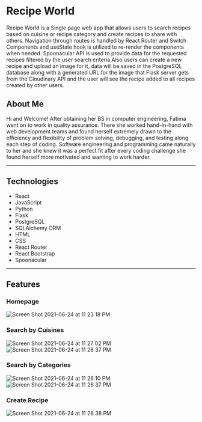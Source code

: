 
# Recipe World
Recipe World is a Single page web app that allows users to search recipes based on cuisine or recipe category and  create recipes to share with others.
Navigation through routes is handled by React Router and Switch Components and useState hook is utilized to re-render the components when needed.
Spoonacular API is used to provide data for the requested recipes filtered by the user search criteria Also users can create a new recipe and  upload an image for it, data will be saved in the PostgreSQL database along with a generated URL for the image that Flask server gets from the Cloudinary API and the user will see the recipe added to all recipes created by other users.


## About Me
Hi and Welcome! 
After obtaining her BS in computer engineering, Fatima went on to work in quality assurance. There she worked hand-in-hand with web development teams and found herself extremely drawn to the efficiency and flexibility of problem solving, debugging, and testing along each step of coding. Software engineering and programming came naturally to her and she knew it was a perfect fit after every coding challenge she found herself more motivated and wanting to work harder.

---
## Technologies
* React
* JavaScript
* Python
* Flask
* PostgreSQL
* SQLAlchemy ORM
* HTML
* CSS
* React Router
* React Bootstrap
* Spoonacular
---
## Features
### Homepage

![Screen Shot 2021-06-24 at 11 23 18 PM](https://user-images.githubusercontent.com/43380670/123379571-3134c880-d543-11eb-87cc-3db86db2dc47.png)

### Search by Cuisines

![Screen Shot 2021-06-24 at 11 27 02 PM](https://user-images.githubusercontent.com/43380670/123380311-23337780-d544-11eb-8508-25fe15dfb17c.png)
![Screen Shot 2021-06-24 at 11 26 37 PM](https://user-images.githubusercontent.com/43380670/123380337-2af31c00-d544-11eb-8469-75796d441365.png)

### Search by Categories

![Screen Shot 2021-06-24 at 11 26 10 PM](https://user-images.githubusercontent.com/43380670/123380363-32b2c080-d544-11eb-964f-8c946b122d2f.png)
![Screen Shot 2021-06-24 at 11 26 37 PM](https://user-images.githubusercontent.com/43380670/123380379-37777480-d544-11eb-8aa9-6dc9e081e8fa.png)

### Create Recipe

![Screen Shot 2021-06-24 at 11 28 38 PM](https://user-images.githubusercontent.com/43380670/123380428-478f5400-d544-11eb-8005-a5cb4f66234d.png)



